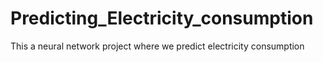 # Predicting_Electricity_consumption
This a neural network project where we predict electricity consumption
